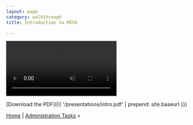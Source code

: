 ```yaml
---
layout: page
category: walkthrough
title: Introduction to MISO

---
```



<video muted autoplay controls>
    <source src="presentations/miso_intro.mp4" type="video/mp4">
</video>

[Download the PDF]({{ '/presentations/intro.pdf' | prepend: site.baseurl }})


<a href="index-plain">Home</a> | <a href="tutorial-plain-admin-tasks">Administration Tasks</a> >
